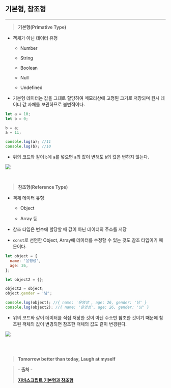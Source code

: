## 기본형, 참조형

---

> **기본형(Primative Type)**

- 객체가 아닌 데이터 유형

  - Number

  - String

  - Boolean

  - Null

  - Undefined

- 기본형 데이터는 값을 그대로 할당하여 메모리상에 고정된 크기로 저장되며 원시 데이터 값 자체를 보관하므로 불변적이다.

```javascript
let a = 10;
let b = 0;

b = a;
a = 11;

console.log(a); //11
console.log(b); //10
```

- 위의 코드와 같이 `b`에 `a`를 넣으면 `a`의 값이 변해도 `b`의 값은 변하지 않는다.

![](https://velog.velcdn.com/images/lilclown/post/43a8af5f-fd16-4546-8ae5-916f8a64dbdb/image.jpg)

<br>

> **참조형(Reference Type)**

- 객체 데이터 유형

  - Object

  - Array 등

- 참조 타입은 변수에 할당할 때 값이 아닌 데이터의 주소를 저장

- `const`로 선언한 Object, Array에 데이터를 수정할 수 있는 것도 참조 타입이기 때문이다.

```javascript
let object = {
  name: '윤영성',
  age: 26,
};

let object2 = {};

object2 = object;
object.gender = '남';

console.log(object); //{ name: '윤영성', age: 26, gender: '남' }
console.log(object2); //{ name: '윤영성', age: 26, gender: '남' }
```

- 위의 코드와 같이 데이터를 직접 저장한 것이 아닌 주소만 참조한 것이기 때문에 참조된 객체의 값이 변경되면 참조한 객체의 값도 같이 변경된다.

![](https://velog.velcdn.com/images/lilclown/post/32873d0e-8d5d-4d67-97ab-07fdfdca876a/image.jpg)

<br><br>

> **Tomorrow better than today, Laugh at myself**

> **- 출처 -**
>
> **[자바스크립트 기본형과 참조형](https://velog.io/@yunsungyang-omc/%EC%9E%90%EB%B0%94%EC%8A%A4%ED%81%AC%EB%A6%BD%ED%8A%B8-%EA%B8%B0%EB%B3%B8%ED%98%95%EA%B3%BC-%EC%B0%B8%EC%A1%B0%ED%98%95)**
